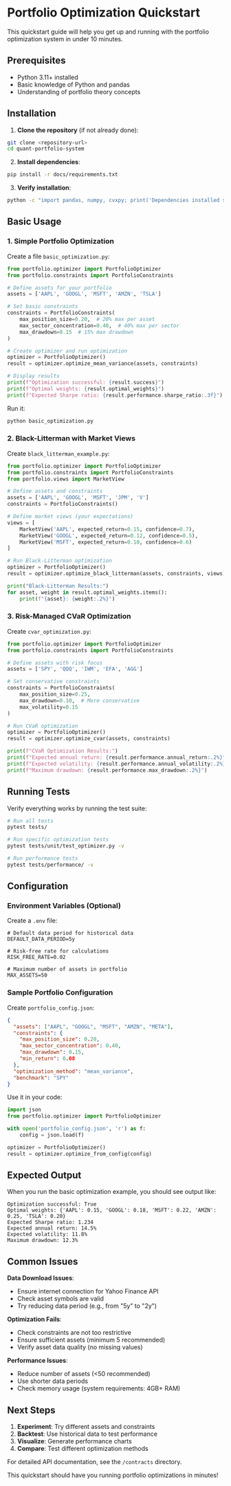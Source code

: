# Portfolio Optimization Quickstart

This quickstart guide will help you get up and running with the portfolio optimization system in under 10 minutes.

## Prerequisites

- Python 3.11+ installed
- Basic knowledge of Python and pandas
- Understanding of portfolio theory concepts

## Installation

1. **Clone the repository** (if not already done):
```bash
git clone <repository-url>
cd quant-portfolio-system
```

2. **Install dependencies**:
```bash
pip install -r docs/requirements.txt
```

3. **Verify installation**:
```bash
python -c "import pandas, numpy, cvxpy; print('Dependencies installed successfully')"
```

## Basic Usage

### 1. Simple Portfolio Optimization

Create a file `basic_optimization.py`:

```python
from portfolio.optimizer import PortfolioOptimizer
from portfolio.constraints import PortfolioConstraints

# Define assets for your portfolio
assets = ['AAPL', 'GOOGL', 'MSFT', 'AMZN', 'TSLA']

# Set basic constraints
constraints = PortfolioConstraints(
    max_position_size=0.20,  # 20% max per asset
    max_sector_concentration=0.40,  # 40% max per sector
    max_drawdown=0.15  # 15% max drawdown
)

# Create optimizer and run optimization
optimizer = PortfolioOptimizer()
result = optimizer.optimize_mean_variance(assets, constraints)

# Display results
print(f"Optimization successful: {result.success}")
print(f"Optimal weights: {result.optimal_weights}")
print(f"Expected Sharpe ratio: {result.performance.sharpe_ratio:.3f}")
```

Run it:
```bash
python basic_optimization.py
```

### 2. Black-Litterman with Market Views

Create `black_litterman_example.py`:

```python
from portfolio.optimizer import PortfolioOptimizer
from portfolio.constraints import PortfolioConstraints
from portfolio.views import MarketView

# Define assets and constraints
assets = ['AAPL', 'GOOGL', 'MSFT', 'JPM', 'V']
constraints = PortfolioConstraints()

# Define market views (your expectations)
views = [
    MarketView('AAPL', expected_return=0.15, confidence=0.7),
    MarketView('GOOGL', expected_return=0.12, confidence=0.5),
    MarketView('MSFT', expected_return=0.10, confidence=0.6)
]

# Run Black-Litterman optimization
optimizer = PortfolioOptimizer()
result = optimizer.optimize_black_litterman(assets, constraints, views)

print("Black-Litterman Results:")
for asset, weight in result.optimal_weights.items():
    print(f"{asset}: {weight:.2%}")
```

### 3. Risk-Managed CVaR Optimization

Create `cvar_optimization.py`:

```python
from portfolio.optimizer import PortfolioOptimizer
from portfolio.constraints import PortfolioConstraints

# Define assets with risk focus
assets = ['SPY', 'QQQ', 'IWM', 'EFA', 'AGG']

# Set conservative constraints
constraints = PortfolioConstraints(
    max_position_size=0.25,
    max_drawdown=0.10,  # More conservative
    max_volatility=0.15
)

# Run CVaR optimization
optimizer = PortfolioOptimizer()
result = optimizer.optimize_cvar(assets, constraints)

print(f"CVaR Optimization Results:")
print(f"Expected annual return: {result.performance.annual_return:.2%}")
print(f"Expected volatility: {result.performance.annual_volatility:.2%}")
print(f"Maximum drawdown: {result.performance.max_drawdown:.2%}")
```

## Running Tests

Verify everything works by running the test suite:

```bash
# Run all tests
pytest tests/

# Run specific optimization tests
pytest tests/unit/test_optimizer.py -v

# Run performance tests
pytest tests/performance/ -v
```

## Configuration

### Environment Variables (Optional)

Create a `.env` file:
```env
# Default data period for historical data
DEFAULT_DATA_PERIOD=5y

# Risk-free rate for calculations
RISK_FREE_RATE=0.02

# Maximum number of assets in portfolio
MAX_ASSETS=50
```

### Sample Portfolio Configuration

Create `portfolio_config.json`:
```json
{
  "assets": ["AAPL", "GOOGL", "MSFT", "AMZN", "META"],
  "constraints": {
    "max_position_size": 0.20,
    "max_sector_concentration": 0.40,
    "max_drawdown": 0.15,
    "min_return": 0.08
  },
  "optimization_method": "mean_variance",
  "benchmark": "SPY"
}
```

Use it in your code:
```python
import json
from portfolio.optimizer import PortfolioOptimizer

with open('portfolio_config.json', 'r') as f:
    config = json.load(f)

optimizer = PortfolioOptimizer()
result = optimizer.optimize_from_config(config)
```

## Expected Output

When you run the basic optimization example, you should see output like:

```
Optimization successful: True
Optimal weights: {'AAPL': 0.15, 'GOOGL': 0.18, 'MSFT': 0.22, 'AMZN': 0.25, 'TSLA': 0.20}
Expected Sharpe ratio: 1.234
Expected annual return: 14.5%
Expected volatility: 11.8%
Maximum drawdown: 12.3%
```

## Common Issues

**Data Download Issues**:
- Ensure internet connection for Yahoo Finance API
- Check asset symbols are valid
- Try reducing data period (e.g., from "5y" to "2y")

**Optimization Fails**:
- Check constraints are not too restrictive
- Ensure sufficient assets (minimum 5 recommended)
- Verify asset data quality (no missing values)

**Performance Issues**:
- Reduce number of assets (<50 recommended)
- Use shorter data periods
- Check memory usage (system requirements: 4GB+ RAM)

## Next Steps

1. **Experiment**: Try different assets and constraints
2. **Backtest**: Use historical data to test performance
3. **Visualize**: Generate performance charts
4. **Compare**: Test different optimization methods

For detailed API documentation, see the `/contracts` directory.

This quickstart should have you running portfolio optimizations in minutes!